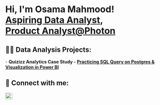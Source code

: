 <h1>Hi, I'm Osama Mahmood! <br/><a href="https://github.com/osi51">Aspiring Data Analyst</a>, <br/><a href="https://www.linkedin.com/in/osama51/">Product Analyst@Photon</a>

<h2>👨‍💻 Data Analysis Projects:</h2>
- <b> Quizizz Analytics Case Study
  - <a href="https://github.com/osi51/Quizizz-Analytics-Case-Study">Practicing SQL Query on Postgres & Visualization in Power BI</a>
<h2> 🤳 Connect with me:</h2>

[<img align="left" alt="JoshMadakor | LinkedIn" width="22px" src="https://cdn.jsdelivr.net/npm/simple-icons@v3/icons/linkedin.svg" />][linkedin]


[linkedin]: https://linkedin.com/in/osama51

<!--
**joshmadakor1/joshmadakor1** is a ✨ _special_ ✨ repository because its `README.md` (this file) appears on your GitHub profile.

Here are some ideas to get you started:

- 🔭 I’m currently working on ...
- 🌱 I’m currently learning ...
- 👯 I’m looking to collaborate on ...
- 🤔 I’m looking for help with ...
- 💬 Ask me about ...
- 📫 How to reach me: ...
- 😄 Pronouns: ...
- ⚡ Fun fact: ...
-->
